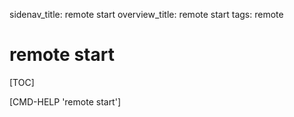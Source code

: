 sidenav_title: remote start
overview_title: remote start
tags: remote

# remote start

[TOC]

[CMD-HELP 'remote start']
